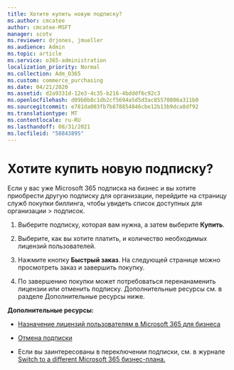 ```yaml
---
title: Хотите купить новую подписку?
ms.author: cmcatee
author: cmcatee-MSFT
manager: scotv
ms.reviewer: drjones, jmueller
ms.audience: Admin
ms.topic: article
ms.service: o365-administration
localization_priority: Normal
ms.collection: Adm_O365
ms.custom: commerce_purchasing
ms.date: 04/21/2020
ms.assetid: d2a9331d-12e3-4c35-b216-4bdddf6c92c3
ms.openlocfilehash: d09b0b8c1db2cf5694a5d5d3ac85570806a311b0
ms.sourcegitcommit: e781da003fb7b878854846cbe12b13b9dca8df92
ms.translationtype: MT
ms.contentlocale: ru-RU
ms.lasthandoff: 08/31/2021
ms.locfileid: "58843895"
---
```

# <a name="looking-to-buy-a-new-subscription"></a>Хотите купить новую подписку?

Если у вас уже Microsoft 365 подписка на бизнес и вы хотите приобрести  другую подписку для организации, перейдите на страницу служб покупки биллинга, чтобы увидеть список доступных для организации \> [](https://go.microsoft.com/fwlink/p/?linkid=868433) подписок.
 
1. Выберите подписку, которая вам нужна, а затем выберите **Купить**.

2. Выберите, как вы хотите платить, и количество необходимых лицензий пользователей.

3. Нажмите кнопку **Быстрый заказ**. На следующей странице можно просмотреть заказ и завершить покупку.

4. По завершению покупки может потребоваться перенанаменить лицензии или отменить подписку. Дополнительные ресурсы см. в разделе Дополнительные ресурсы ниже.

 **Дополнительные ресурсы:**
  
- [Назначение лицензий пользователям в Microsoft 365 для бизнеса](https://docs.microsoft.com/microsoft-365/admin/add-users/add-users)
    
- [Отмена подписки](https://docs.microsoft.com/microsoft-365/commerce/subscriptions/cancel-your-subscription)
    
- Если вы заинтересованы в переключении подписки, см. в журнале [Switch to a different Microsoft 365 бизнес-плана.](https://docs.microsoft.com/microsoft-365/commerce/subscriptions/switch-to-a-different-plan)